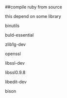 ##compile ruby from source

this depend on some library

binutils

buld-essential

zlib1g-dev

openssl

libssl-dev

libssl0.9.8

libedit-dev

bison
